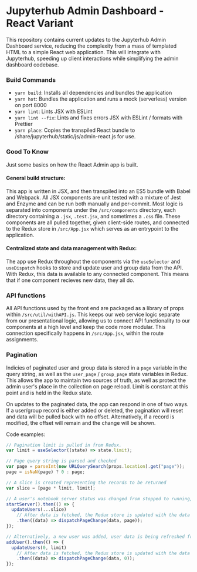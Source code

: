 # Jupyterhub Admin Dashboard - React Variant

This repository contains current updates to the Jupyterhub Admin Dashboard service,
reducing the complexity from a mass of templated HTML to a simple React web application.
This will integrate with Jupyterhub, speeding up client interactions while simplifying the
admin dashboard codebase.

### Build Commands

- `yarn build`: Installs all dependencies and bundles the application
- `yarn hot`: Bundles the application and runs a mock (serverless) version on port 8000
- `yarn lint`: Lints JSX with ESLint
- `yarn lint --fix`: Lints and fixes errors JSX with ESLint / formats with Prettier
- `yarn place`: Copies the transpiled React bundle to /share/jupyterhub/static/js/admin-react.js for use.

### Good To Know

Just some basics on how the React Admin app is built.

#### General build structure:

This app is written in JSX, and then transpiled into an ES5 bundle with Babel and Webpack. All JSX components are unit tested with a mixture of Jest and Enzyme and can be run both manually and per-commit. Most logic is separated into components under the `/src/components` directory, each directory containing a `.jsx`, `.test.jsx`, and sometimes a `.css` file. These components are all pulled together, given client-side routes, and connected to the Redux store in `/src/App.jsx` which serves as an entrypoint to the application.

#### Centralized state and data management with Redux:

The app use Redux throughout the components via the `useSelector` and `useDispatch` hooks to store and update user and group data from the API. With Redux, this data is available to any connected component. This means that if one component recieves new data, they all do.

### API functions

All API functions used by the front end are packaged as a library of props within `/src/util/withAPI.js`. This keeps our web service logic separate from our presentational logic, allowing us to connect API functionality to our components at a high level and keep the code more modular. This connection specifically happens in `/src/App.jsx`, within the route assignments.

### Pagination

Indicies of paginated user and group data is stored in a `page` variable in the query string, as well as the `user_page` / `group_page` state variables in Redux. This allows the app to maintain two sources of truth, as well as protect the admin user's place in the collection on page reload. Limit is constant at this point and is held in the Redux state.

On updates to the paginated data, the app can respond in one of two ways. If a user/group record is either added or deleted, the pagination will reset and data will be pulled back with no offset. Alternatively, if a record is modified, the offset will remain and the change will be shown.

Code examples:

```js
// Pagination limit is pulled in from Redux.
var limit = useSelector((state) => state.limit);

// Page query string is parsed and checked
var page = parseInt(new URLQuerySearch(props.location).get("page"));
page = isNaN(page) ? 0 : page;

// A slice is created representing the records to be returned
var slice = [page * limit, limit];

// A user's notebook server status was changed from stopped to running, user data is being refreshed from the slice.
startServer().then(() => {
  updateUsers(...slice)
    // After data is fetched, the Redux store is updated with the data and a copy of the page number.
    .then((data) => dispatchPageChange(data, page));
});

// Alternatively, a new user was added, user data is being refreshed from offset 0.
addUser().then(() => {
  updateUsers(0, limit)
    // After data is fetched, the Redux store is updated with the data and asserts page 0.
    .then((data) => dispatchPageChange(data, 0));
});
```
